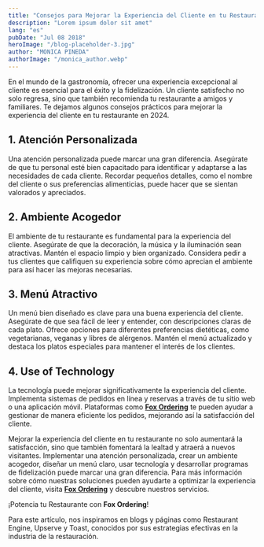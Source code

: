 ```yaml
---
title: "Consejos para Mejorar la Experiencia del Cliente en tu Restaurante"
description: "Lorem ipsum dolor sit amet"
lang: "es"
pubDate: "Jul 08 2018"
heroImage: "/blog-placeholder-3.jpg"
author: "MONICA PINEDA"
authorImage: "/monica_author.webp"
---
```


En el mundo de la gastronomía, ofrecer una experiencia excepcional al cliente es esencial para el éxito y la fidelización. Un cliente satisfecho no solo regresa, sino que también recomienda tu restaurante a amigos y familiares. Te dejamos algunos consejos prácticos para mejorar la experiencia del cliente en tu restaurante en 2024.

## 1. Atención Personalizada

Una atención personalizada puede marcar una gran diferencia. Asegúrate de que tu personal esté bien capacitado para identificar y adaptarse a las necesidades de cada cliente. Recordar pequeños detalles, como el nombre del cliente o sus preferencias alimenticias, puede hacer que se sientan valorados y apreciados.

## 2. Ambiente Acogedor

El ambiente de tu restaurante es fundamental para la experiencia del cliente. Asegúrate de que la decoración, la música y la iluminación sean atractivas. Mantén el espacio limpio y bien organizado. Considera pedir a tus clientes que califiquen su experiencia sobre cómo aprecian el ambiente para así hacer las mejoras necesarias.

## 3. Menú Atractivo

Un menú bien diseñado es clave para una buena experiencia del cliente. Asegúrate de que sea fácil de leer y entender, con descripciones claras de cada plato. Ofrece opciones para diferentes preferencias dietéticas, como vegetarianas, veganas y libres de alérgenos. Mantén el menú actualizado y destaca los platos especiales para mantener el interés de los clientes.

## 4. Use of Technology

La tecnología puede mejorar significativamente la experiencia del cliente. Implementa sistemas de pedidos en línea y reservas a través de tu sitio web o una aplicación móvil. Plataformas como **[Fox Ordering](https://foxordering.com/)** te pueden ayudar a gestionar de manera eficiente los pedidos, mejorando así la satisfacción del cliente.

Mejorar la experiencia del cliente en tu restaurante no solo aumentará la satisfacción, sino que también fomentará la lealtad y atraerá a nuevos visitantes. Implementar una atención personalizada, crear un ambiente acogedor, diseñar un menú claro, usar tecnología y desarrollar programas de fidelización puede marcar una gran diferencia. Para más información sobre cómo nuestras soluciones pueden ayudarte a optimizar la experiencia del cliente, visita **[Fox Ordering](https://foxordering.com/)** y descubre nuestros servicios.

¡Potencia tu Restaurante con **Fox Ordering**!

Para este artículo, nos inspiramos en blogs y páginas como Restaurant Engine, Upserve y Toast, conocidos por sus estrategias efectivas en la industria de la restauración.
